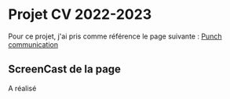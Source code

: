 # Projet CV 2022-2023
Pour ce projet, j'ai pris comme référence le page suivante : [Punch communication](https://www.punchcommunication.be/)

## ScreenCast de la page

A réalisé